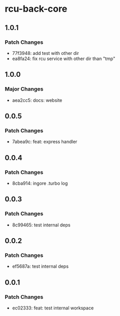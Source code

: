 # rcu-back-core

## 1.0.1

### Patch Changes

- 77f3948: add test with other dir
- ea8fa24: fix rcu service with other dir than "tmp"

## 1.0.0

### Major Changes

- aea2cc5: docs: website

## 0.0.5

### Patch Changes

- 7abea9c: feat: express handler

## 0.0.4

### Patch Changes

- 8cba914: ingore .turbo log

## 0.0.3

### Patch Changes

- 8c99465: test internal deps

## 0.0.2

### Patch Changes

- ef5687a: test internal deps

## 0.0.1

### Patch Changes

- ec02333: feat: test internal workspace
